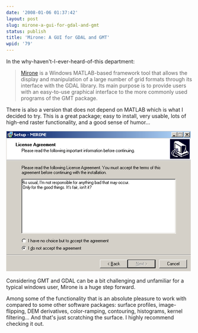 ```yaml
---
date: '2008-01-06 01:37:42'
layout: post
slug: mirone-a-gui-for-gdal-and-gmt
status: publish
title: 'Mirone: A GUI for GDAL and GMT'
wpid: '79'
---
```


In the why-haven't-I-ever-heard-of-this department:



> [Mirone](http://w3.ualg.pt/%7Ejluis/mirone/manual.htm) is a Windows MATLAB-based framework tool that allows the display and manipulation of a large number of grid formats through its interface with the GDAL library. Its main purpose is to provide users with an easy-to-use graphical interface to the more commonly used programs of the GMT package. 



There is also a version that does not depend on MATLAB which is what I decided to try.  This is a great package; easy to install, very usable, lots of high-end raster functionality, and a good sense of humor...

![](/assets/img/mirone.png)

Considering GMT and GDAL can be a bit challenging and unfamiliar for a typical windows user, Mirone is a huge step forward. 

Among some of the functionality that is an absolute pleasure to work with compared to some other software packages: surface profiles, image-flipping, DEM derivatives,  color-ramping, contouring, histograms, kernel filtering... And that's just scratching the surface. I highly recommend checking it out.




